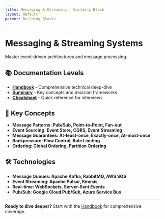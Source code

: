 ```yaml
---
title: Messaging & Streaming - Building Block
layout: default
parent: Building Blocks
---
```


# Messaging & Streaming Systems

Master event-driven architectures and message processing.

## 📚 Documentation Levels

- **[Handbook](./handbook)** - Comprehensive technical deep-dive
- **[Summary](./summary)** - Key concepts and decision frameworks  
- **[Cheatsheet](./cheatsheet)** - Quick reference for interviews

## 🎯 Key Concepts

- **Message Patterns: Pub/Sub, Point-to-Point, Fan-out**
- **Event Sourcing: Event Store, CQRS, Event Streaming**
- **Message Guarantees: At-least-once, Exactly-once, At-most-once**
- **Backpressure: Flow Control, Rate Limiting**
- **Ordering: Global Ordering, Partition Ordering**

## 🛠️ Technologies

- **Message Queues: Apache Kafka, RabbitMQ, AWS SQS**
- **Event Streaming: Apache Pulsar, Kinesis**
- **Real-time: WebSockets, Server-Sent Events**
- **Pub/Sub: Google Cloud Pub/Sub, Azure Service Bus**

---

**Ready to dive deeper?** Start with the [Handbook](./handbook) for comprehensive coverage.
